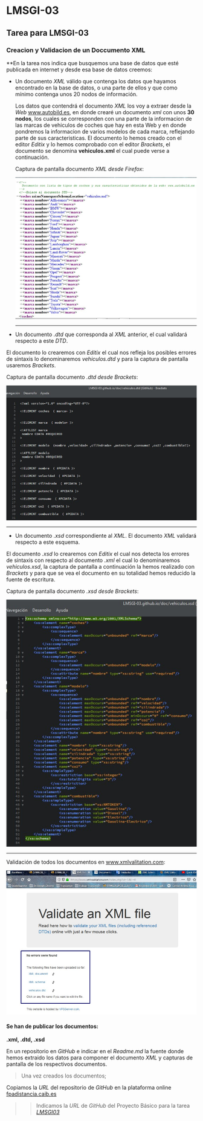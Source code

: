 # LMSGI-03
## Tarea para LMSGI-03

### Creacion y Validacion de un Doccumento XML

**En la tarea nos indica que busquemos una base de datos que esté publicada en internet y desde esa base de datos creemos:

- Un documento *XML* válido que contenga los datos que hayamos encontrado en la base de 
datos, o una parte de ellos y que como mínimo contenga unos 20 nodos de información.

  Los datos que contendrá el documento *XML* los voy a extraer desde la *Web* www.autobild.es, en donde crearé un documento *xml* con unos **30 nodos**, los cuales se corresponden con una parte de la informacion de las marcas de vehiculos de coches que hay en esta Web y en donde pondremos la informacion de varios modelos de cada marca, reflejando parte de sus caracteristicas.
  El documento lo hemos creado con el editor *Editix* y lo hemos comprobado con el editor *Brackets*, el documento se denomina **vehiculos.xml** el cual puede verse a continuación.
  
  Captura de pantalla documento *XML desde Firefox*:
  
  ![documento vehiculos.xml desde Firefox](https://github.com/andreshmb/LMSGI-03.github.io/blob/master/img/xml-1.jpg)
  
  ---
  
- Un documento *.dtd* que corresponda al *XML* anterior, el cual validará respecto a este *DTD*.


El documento lo crearemos con *Editix* el cual nos refleja los posibles errores de sintaxis lo denominaremos *vehiculos.dtd* y para la captura de pantalla usaremos *Brackets*.

Captura de pantalla documento *.dtd desde Brackets*:

![documento vehiculos.dtd desde Brackets](https://github.com/andreshmb/LMSGI-03.github.io/blob/master/img/dtd-1.jpg)

---

- Un documento *.xsd* correspondiente al *XML*. El documento *XML* validará respecto a este esquema.

El documento *.xsd* lo crearemos con *Editix* el cual nos detecta los errores de sintaxis con respecto al documento *.xml* el cual lo denominaremos *vehiculos.xsd*, la captura de pantalla a continuación la hemos realizado con *Brackets* y para que se vea el documento en su totalidad hemos reducido la fuente de escritura.

Captura de pantalla documento *.xsd desde Brackets*:

![documento vehiculos.xsd desde Brackets](https://github.com/andreshmb/LMSGI-03.github.io/blob/master/img/xsd-schema-1.jpg)


---
Validación de todos los documentos en www.xmlvalitation.com: 

![documento validacion vehiculos.xml vehiculos.dtd vehiculos.xsd](https://github.com/andreshmb/LMSGI-03.github.io/blob/master/img/comprobacion-xml-file-dtd-xsd.jpg)

#### Se han de publicar los documentos:

**.xml, .dtd, .xsd**

En un repositorio en *GitHub* e indicar en el *Readme.md* la fuente donde hemos extraido los datos para componer el documento *XML* y capturas de pantalla de los respectivos documentos.


>Una vez creados los documentos;

Copiamos la *URL* del repositorio de *GitHub* en la plataforma online [fpadistancia.caib.es](http://fpadistancia.caib.es/mod/url/view.php?id=80234) 


>>Indicamos la *URL* de *GitHub* del Proyecto Básico para la tarea  [*LMSGI03*](https://github.com/andreshmb/LMSGI-03.github.io.git)
